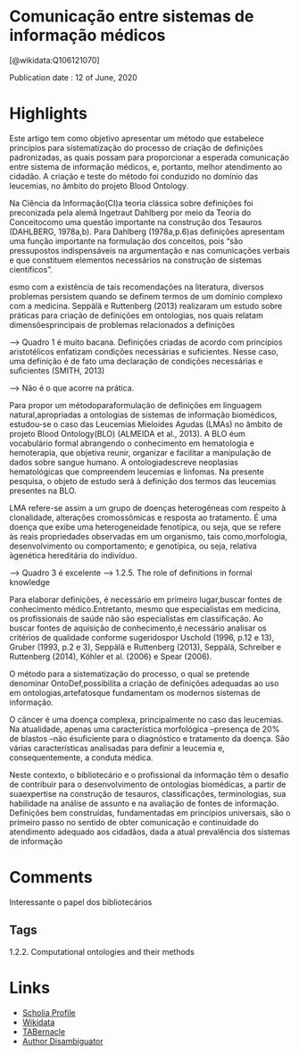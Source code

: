 
Comunicação entre sistemas de informação médicos
================================================
  
  [@wikidata:Q106121070]  
  
Publication date : 12 of June, 2020  

# Highlights

Este artigo tem como objetivo apresentar um método que estabelece princípios para sistematização do processo de criação de definições padronizadas, as quais possam para proporcionar a esperada comunicação entre sistema de informação médicos, e, portanto, melhor atendimento ao cidadão. A criação e teste do método foi conduzido no domínio das leucemias, no âmbito do projeto Blood Ontology. 

 Na Ciência da Informação(CI)a teoria clássica sobre definições foi preconizada pela alemã Ingetraut Dahlberg por meio da Teoria do Conceitocomo uma questão importante na construção  dos  Tesauros  (DAHLBERG,  1978a,b).  Para Dahlberg  (1978a,p.6)as definições apresentam  uma  função  importante  na  formulação  dos  conceitos,  pois  “são  pressupostos indispensáveis  na  argumentação  e  nas  comunicações  verbais  e  que  constituem  elementos necessários na construção de sistemas científicos”.


esmo  com  a  existência  de  tais  recomendações  na  literatura,  diversos  problemas persistem  quando  se  definem termos  de  um  domínio  complexo  com  a  medicina.  Seppälä  e Ruttenberg  (2013)  realizaram  um  estudo  sobre  práticas  para  criação  de  definições  em ontologias,  nos  quais  relatam dimensõesprincipais  de  problemas  relacionados  a  definições 

--> Quadro 1 é muito bacana. 
Definições   criadas   de   acordo   com   princípios   aristotélicos   enfatizam   condições necessárias  e  suficientes. Nesse  caso,  uma  definição  é  de  fato  uma  declaração  de  condições necessárias e suficientes (SMITH, 2013)

--> Não é o que acorre na prática.

Para  propor  um métodoparaformulação  de  definições  em  linguagem  natural,apropriadas  a  ontologias  de  sistemas  de  informação  biomédicos,  estudou-se  o  caso  das Leucemias   Mieloides   Agudas   (LMAs)   no   âmbito   de   projeto Blood   Ontology(BLO) (ALMEIDA  et  al.,  2013).  A  BLO  éum  vocabulário  formal  abrangendo  o  conhecimento  em hematologia e hemoterapia, que objetiva reunir, organizar e facilitar a manipulação de dados sobre  sangue  humano.  A ontologiadescreve  neoplasias  hematológicas  que  compreendem leucemias e linfomas. Na presente pesquisa, o objeto de estudo será à definição dos termos das leucemias presentes na BLO.


  LMA  refere-se assim a  um  grupo  de  doenças  heterogêneas  com  respeito  à clonalidade, alterações cromossômicas e resposta ao tratamento. É uma doença que exibe uma heterogeneidade  fenotípica,  ou  seja,  que  se  refere  às  reais  propriedades  observadas  em  um organismo, tais como,morfologia, desenvolvimento ou comportamento; e genotípica, ou seja, relativa àgenética  hereditária  do  indivíduo. 


  --> Quadro 3 é excelente
--> 1.2.5. The role of definitions in formal knowledge


Para elaborar definições, é necessário em primeiro lugar,buscar fontes de conhecimento médico.Entretanto, mesmo que especialistas em medicina, os profissionais de saúde não são especialistas  em  classificação.  Ao  buscar  fontes  de aquisição  de  conhecimento,é  necessário analisar os critérios de qualidade conforme sugeridospor Uschold (1996,  p.12 e 13), Gruber (1993, p.2 e 3), Seppälä e Ruttenberg (2013), Seppälä, Schreiber e Ruttenberg (2014), Köhler et al. (2006) e Spear (2006).

O  método  para  a  sistematização  do  processo, o qual  se  pretende  denominar OntoDef,possibilita  a criação de definições adequadas ao uso em ontologias,artefatosque fundamentam os modernos sistemas de informação.
  
O câncer é uma doença complexa, principalmente no caso das leucemias. Na atualidade, apenas uma característica morfológica –presença de 20% de blastos –não ésuficiente para o diagnóstico  e  tratamento  da  doença.  São  várias  características  analisadas  para  definir  a leucemia e, consequentemente, a conduta médica.

Neste contexto, o bibliotecário e o profissional da informação têm o desafio de contribuir para o desenvolvimento de ontologias biomédicas, a partir de suaexpertise na construção de tesauros, classificações, terminologias, sua habilidade na análise de assunto e na avaliação de fontes  de  informação.  Definições  bem  construídas,  fundamentadas  em  princípios  universais, são o primeiro passo no sentido de obter comunicação e continuidade do atendimento adequado aos cidadãos, dada a atual prevalência dos sistemas de informação


# Comments

Interessante o papel dos bibliotecários

## Tags


1.2.2. Computational ontologies and their methods

# Links
  
 * [Scholia Profile](https://scholia.toolforge.org/work/Q106121070)  
 * [Wikidata](https://www.wikidata.org/wiki/Q106121070)  
 * [TABernacle](https://tabernacle.toolforge.org/?#/tab/manual/Q106121070/P921%3BP4510)  
 * [Author Disambiguator](https://author-disambiguator.toolforge.org/work_item_oauth.php?id=Q106121070&batch_id=&match=1&author_list_id=&doit=Get+author+links+for+workhttps://tabernacle.toolforge.org/?#/tab/manual/Q106121070/P921%3BP4510)  
